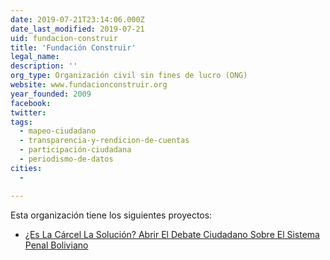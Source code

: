 ```yaml
---
date: 2019-07-21T23:14:06.000Z
date_last_modified: 2019-07-21
uid: fundacion-construir
title: 'Fundación Construir'
legal_name: 
description: ''
org_type: Organización civil sin fines de lucro (ONG)
website: www.fundacionconstruir.org
year_founded: 2009
facebook: 
twitter: 
tags:
  - mapeo-ciudadano
  - transparencia-y-rendicion-de-cuentas
  - participación-ciudadana
  - periodismo-de-datos
cities: 
  - 

---
```


Esta organización tiene los siguientes proyectos:

- [¿Es La Cárcel La Solución? Abrir El Debate Ciudadano Sobre El Sistema Penal Boliviano](/proyectos/s-la-carcel-la-solucion-abrir-el-debate-ciudadano-sobre-el-sistema-penal-boliviano)
